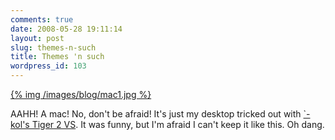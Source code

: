 ```yaml
---
comments: true
date: 2008-05-28 19:11:14
layout: post
slug: themes-n-such
title: Themes 'n such
wordpress_id: 103
---
```


[{% img /images/blog/mac1.jpg %}](/images/blog/mac1.jpg)




AAHH! A mac! No, don't be afraid! It's just my desktop tricked out with [`-kol's Tiger 2 VS](http://-kol.deviantart.com/art/Tiger-2-VS-17625638). It was funny, but I'm afraid I can't keep it like this. Oh dang.
